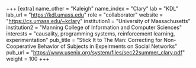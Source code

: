 +++
[extra]
name_other = "Kaleigh"
name_index = "Clary"
lab = "KDL"
lab_url = "https://kdl.umass.edu"
role = "collaborator"
website = "https://cs.umass.edu/~kclary"
institution1 = "University of Massachusetts"
institution2 = "Manning College of Information and Computer Sciences"
interests = "causality, programming systems, reinforcement learning, experimentation"
pub_title = "Stick It to The Man: Correcting for Non-Cooperative Behavior of Subjects in Expeirments on Social Networks"
pub_url = "https://www.usenix.org/system/files/sec22summer_clary.pdf"
weight = 100
+++